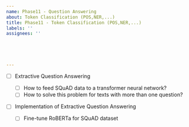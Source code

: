 ```yaml
---
name: Phase11 - Question Answering
about: Token Classification (POS,NER,...)
title: Phase11 - Token Classification (POS,NER,...)
labels: ''
assignees: ''





---
```


- [ ] Extractive Question Answering

  - [ ] How to feed SQuAD data to a transformer neural network?
  - [ ] How to solve this problem for texts with more than one question?

- [ ] Implementation of  Extractive Question Answering

  - [ ] Fine-tune RoBERTa for SQuAD dataset

  